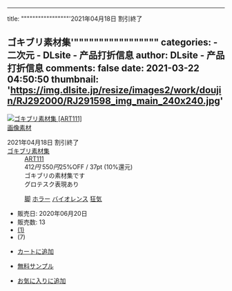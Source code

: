 
---
title: """""""""""""""""'2021年04月18日 割引終了







ゴキブリ素材集'"""""""""""""""""
categories: 
    - 二次元
    - DLsite - 产品打折信息
author: DLsite - 产品打折信息
comments: false
date: 2021-03-22 04:50:50
thumbnail: 'https://img.dlsite.jp/resize/images2/work/doujin/RJ292000/RJ291598_img_main_240x240.jpg'
---

<div>   

<div class="work_thumb">
<a href="https://www.dlsite.com/home/work/=/product_id/RJ291598.html" id="_link_RJ291598" class="work_thumb_inner" data-vue-component="thumb-img-popup" v-lazy-container="&#123; selector: 'img.lazy' &#125;" target="_blank">
<img class="lazy" alt="ゴキブリ素材集 [ART111]" data-src="//img.dlsite.jp/resize/images2/work/doujin/RJ292000/RJ291598_img_main_240x240.jpg" ref="popup_img" @mouseenter="showPopupImg" src="https://img.dlsite.jp/resize/images2/work/doujin/RJ292000/RJ291598_img_main_240x240.jpg" referrerpolicy="no-referrer">
<div v-cloak class="work_img_popover">
  <img src="data:image/gif;base64,R0lGODlhAQABAGAAACH5BAEKAP8ALAAAAAABAAEAAAgEAP8FBAA7" :src="is_show ? '//img.dlsite.jp/modpub/images2/work/doujin/RJ292000/RJ291598_img_main.jpg' : 'data:image/gif;base64,R0lGODlhAQABAGAAACH5BAEKAP8ALAAAAAABAAEAAAgEAP8FBAA7'" alt="ゴキブリ素材集 [ART111]" referrerpolicy="no-referrer">
</div>
</a>
<div class="work_category type_IMT"><a href="https://www.dlsite.com/home/fsr/=/work_type/IMT" target="_blank">画像素材</a></div>
</div>




<dl class="work_1col">
<dt class="work_name">
<span class="period_date">2021年04月18日 割引終了</span>
<div class="icon_wrap">





</div>
<a href="https://www.dlsite.com/home/work/=/product_id/RJ291598.html" title="ゴキブリ素材集" target="_blank">ゴキブリ素材集</a></dt>
<dd class="maker_name">

  <a href="https://www.dlsite.com/home/circle/profile/=/maker_id/RG48275.html" target="_blank">
ART111</a>
</dd>

<dd class="work_price_wrap">
    <span class="work_price discount">412<i>円</i></span>
  <span class="strike">550<i>円</i></span><span class="icon_campaign type_sale">25%OFF</span>      <span class="separator">/</span>
                  <span class="work_point">37pt (10%還元)</span>
              </dd>



<dd class="work_text">ゴキブリの素材集です</dd>

<dd class="work_genre">
<span class="icon_GRO" title="グロテスク表現あり">グロテスク表現あり</span><span data-vue-component="product-coupon" data-product_id="RJ291598" v-cloak></span>
<input type="hidden" class="__product_attributes" name="__product_attributes" id="_RJ291598" value="RG48275,male,IMT,JPN,GRO,DLP,REV,205,019,024,062" disabled="disabled">
</dd>

  <dd class="search_tag">
    
<a href="https://www.dlsite.com/home/fsr/=/genre/062/from/work.genre" target="_blank">脚</a>
<a href="https://www.dlsite.com/home/fsr/=/genre/019/from/work.genre" target="_blank">ホラー</a>
<a href="https://www.dlsite.com/home/fsr/=/genre/024/from/work.genre" target="_blank">バイオレンス</a>
<a href="https://www.dlsite.com/home/fsr/=/genre/205/from/work.genre" target="_blank">狂気</a>

  </dd>

</dl>



  <ul class="work_info_box">
    <li class="sales_date">販売日: 2020年06月20日</li>    <li class="work_dl clear"><div class="_work_dl_RJ291598">販売数: <span class="_dl_count_RJ291598">13</span></div></li>
    <li class="work_review clear">
      <span class="work_to_review"><div title="レビューあり"><a href="https://www.dlsite.com/home/work/reviewlist/=/product_id/RJ291598.html" target="_blank">(1)</a></div></span>
    </li>
    <li class="work_rating"><div class="star_rating star_45">(7)</div></li>
  </ul>

  
  <div data-vue-component="product-item" data-product_id="RJ291598" data-layout="1column" data-usesample="true" data-samples="[&#123;'thumb':'\/\/img.dlsite.jp\/modpub\/images2\/work\/doujin\/RJ292000\/RJ291598_img_main.jpg','width':560,'height':420&#125;,&#123;'thumb':'\/\/img.dlsite.jp\/modpub\/images2\/work\/doujin\/RJ292000\/RJ291598_img_smp1.jpg','width':560,'height':420&#125;,&#123;'thumb':'\/\/img.dlsite.jp\/modpub\/images2\/work\/doujin\/RJ292000\/RJ291598_img_smp2.jpg','width':560,'height':420&#125;,&#123;'thumb':'\/\/img.dlsite.jp\/modpub\/images2\/work\/doujin\/RJ292000\/RJ291598_img_smp3.jpg','width':560,'height':420&#125;,&#123;'thumb':'\/\/img.dlsite.jp\/modpub\/images2\/work\/doujin\/RJ292000\/RJ291598_img_smp4.jpg','width':560,'height':420&#125;,&#123;'thumb':'\/\/img.dlsite.jp\/modpub\/images2\/work\/doujin\/RJ292000\/RJ291598_img_smp5.jpg','width':996,'height':560&#125;]" data-worktype="IMT">
    <ul class="btn_free_sample">
      <li>
        <p class="work_cart_xs">
          <a href="https://www.dlsite.com/home/cart/=/product_id/RJ291598.html" class="btn_cart _btn_cart " target="_blank">カートに追加</a>
        </p>
      </li>
            <li>
        <p class="work_free_sample"><a href="https://www.dlsite.com/home/work/=/product_id/RJ291598.html" class="btn_free_sample disabled" target="_blank">無料サンプル</a></p>
      </li>
            <li>
        <p class="work_favorite_xs">
          <a href="https://www.dlsite.com/home/mypage/wishlist/=/product_id/RJ291598.html" class="btn_favorite _btn_favorite" target="_blank">お気に入りに追加</a>
        </p>
      </li>
    </ul>
  </div>




  
</div>
            